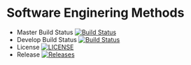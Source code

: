 # Software Enginering Methods

- Master Build Status [![Build Status](https://travis-ci.org/40456381/sem.svg?branch=master)](https://travis-ci.org/40456381/sem)
- Develop Build Status [![Build Status](https://travis-ci.org/40456381/sem.svg?branch=develop)](https://travis-ci.org/40456381/sem)
- License [![LICENSE](https://img.shields.io/github/license/40456381/sem.svg?style=flat-square)](https://github.com/40456381/sem/blob/master/LICENSE)
- Release [![Releases](https://img.shields.io/github/release/40456381/sem/all.svg?style=flat-square)](https://github.com/40456381/sem/release)